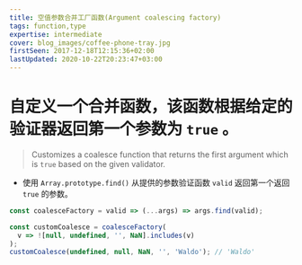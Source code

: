 ```yaml
---
title: 空值参数合并工厂函数(Argument coalescing factory)
tags: function,type
expertise: intermediate
cover: blog_images/coffee-phone-tray.jpg
firstSeen: 2017-12-18T12:15:36+02:00
lastUpdated: 2020-10-22T20:23:47+03:00
---
```


# 自定义一个合并函数，该函数根据给定的验证器返回第一个参数为 `true` 。
> Customizes a coalesce function that returns the first argument which is `true` based on the given validator.

- 使用 `Array.prototype.find()` 从提供的参数验证函数 `valid` 返回第一个返回 `true` 的参数。

```js
const coalesceFactory = valid => (...args) => args.find(valid);
```

```js
const customCoalesce = coalesceFactory(
  v => ![null, undefined, '', NaN].includes(v)
);
customCoalesce(undefined, null, NaN, '', 'Waldo'); // 'Waldo'
```
